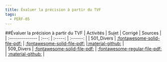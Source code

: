 ```yaml
---
title: Évaluer la précision à partir du TVF 
tags:
  - PERF-05
---
```

[comment]: <> (Généré automatiquement par make_all_activites.py, creation_fichiers_activites)

##Évaluer la précision à partir du TVF 
| Activités | Sujet | Corrigé | Sources  | 
| :-------------- | :---: | :-----: | :------: | 
| 501_Divers | [:fontawesome-solid-file-pdf:](https://xpessoles-cpge.fr/pdf/PERF-05_501_Divers_Sujet.pdf) | [:fontawesome-solid-file-pdf:](https://xpessoles-cpge.fr/pdf/PERF-05_501_Divers_Corrige.pdf) |[:material-github:](https://github.com/xpessoles/PSI_ExercicesCompetences/tree/main/TVF/501_Divers) |  
| 509_Divers | [:fontawesome-solid-file-pdf:](https://xpessoles-cpge.fr/pdf/PERF-05_509_Divers_Sujet.pdf) | [:fontawesome-regular-file-pdf:](https://xpessoles-cpge.fr/pdf/PERF-05_509_Divers_Corrige.pdf) | [:material-github:](https://github.com/xpessoles/PSI_ExercicesCompetences/tree/main/TVF/509_Divers) |  

